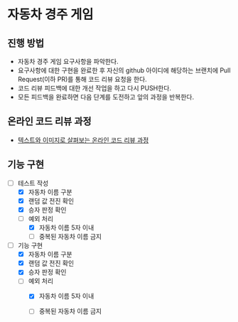 # 자동차 경주 게임
## 진행 방법
* 자동차 경주 게임 요구사항을 파악한다.
* 요구사항에 대한 구현을 완료한 후 자신의 github 아이디에 해당하는 브랜치에 Pull Request(이하 PR)를 통해 코드 리뷰 요청을 한다.
* 코드 리뷰 피드백에 대한 개선 작업을 하고 다시 PUSH한다.
* 모든 피드백을 완료하면 다음 단계를 도전하고 앞의 과정을 반복한다.

## 온라인 코드 리뷰 과정
* [텍스트와 이미지로 살펴보는 온라인 코드 리뷰 과정](https://github.com/next-step/nextstep-docs/tree/master/codereview)

기능 구현
---
- [ ] 테스트 작성
  - [x] 자동차 이름 구분
  - [x] 랜덤 값 전진 확인
  - [x] 승자 판정 확인
  - [ ] 예외 처리
    - [x] 자동차 이름 5자 이내
    - [ ] 중복된 자동차 이름 금지
  
- [ ] 기능 구현
  - [x] 자동차 이름 구분
  - [x] 랜덤 값 전진 확인
  - [x] 승자 판정 확인
  - [ ] 예외 처리
    - [x] 자동차 이름 5자 이내
    - [ ] 중복된 자동차 이름 금지

